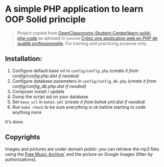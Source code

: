 A simple PHP application to learn OOP Solid principle
===================================================

> Project copied from [OpenClassrooms-Student-Center/learn-solid-php-code](https://github.com/OpenClassrooms-Student-Center/learn-solid-php-code) as advised in course [Créez une application web en PHP de qualité professionnelle](https://openclassrooms.com/fr/courses/6031956-creez-une-application-web-en-php-de-qualite-professionnelle). For training and practicing purpose only.

Installation:
-------------

1) Configure default base url in ```config/config.php``` *(create it from config/config.php.dist if needed)*
2) Configure database parameters in ```config/config_db.php``` *(create it from config/config_db.php.dist if needed)*
3) Composer install / update
4) Dump the script sql on your database
5) Set ```base_url``` in ```behat.yml``` *(create it from behat.yml.dist if needed)*
5) Run ```make check``` to be sure everything is ok before starting to code anything more

It's done.

Copyrights
----------

Images and pictures are under domain public: you can retrieve the mp3 files using the [Free Music Archive'](https://freemusicarchive.org) and the picture on Google Images (filter by authorizations).
